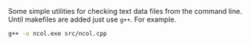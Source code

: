 Some simple utilities for checking text data files from the command line. Until makefiles are added just use `g++`. For example.

```sh
g++ -o ncol.exe src/ncol.cpp
```
